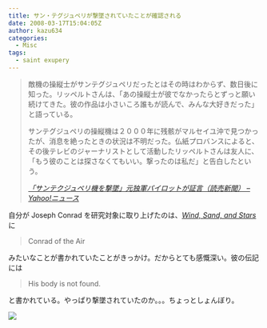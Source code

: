 ```yaml
---
title: サン・テグジュペリが撃墜されていたことが確認される
date: 2008-03-17T15:04:05Z
author: kazu634
categories:
  - Misc
tags:
  - saint exupery
---
```

<div class="section">
<blockquote title="「サンテクジュペリ機を撃墜」元独軍パイロットが証言（読売新聞） - Yahoo!ニュース" cite="http://headlines.yahoo.co.jp/hl?a=20080316-00000001-yom-soci">
<p>
      敵機の操縦士がサンテグジュペリだったとはその時はわからず、数日後に知った。リッペルトさんは、「あの操縦士が彼でなかったらとずっと願い続けてきた。彼の作品は小さいころ誰もが読んで、みんな大好きだった」と語っている。
</p>

<p>
      サンテグジュペリの操縦機は２０００年に残骸がマルセイユ沖で見つかったが、消息を絶ったときの状況は不明だった。仏紙プロバンスによると、その後テレビのジャーナリストとして活動したリッペルトさんは友人に、「もう彼のことは探さなくてもいい。撃ったのは私だ」と告白したという。
</p>

<p>
<cite><a href="http://headlines.yahoo.co.jp/hl?a=20080316-00000001-yom-soci" onclick="__gaTracker('send', 'event', 'outbound-article', 'http://headlines.yahoo.co.jp/hl?a=20080316-00000001-yom-soci', '「サンテクジュペリ機を撃墜」元独軍パイロットが証言（読売新聞） &#8211; Yahoo!ニュース');" target="_blank">「サンテクジュペリ機を撃墜」元独軍パイロットが証言（読売新聞） &#8211; Yahoo!ニュース</a></cite>
</p>
</blockquote>

<p>
    自分が Joseph Conrad を研究対象に取り上げたのは、<i><a href="http://d.hatena.ne.jp/asin/0156027496" onclick="__gaTracker('send', 'event', 'outbound-article', 'http://d.hatena.ne.jp/asin/0156027496', 'Wind, Sand, and Stars');">Wind, Sand, and Stars</a></i>に
</p>

<blockquote>
<p>
      Conrad of the Air
</p>
</blockquote>

<p>
    みたいなことが書かれていたことがきっかけ。だからとても感慨深い。彼の伝記には
</p>

<blockquote>
<p>
      His body is not found.
</p>
</blockquote>

<p>
    と書かれている。やっぱり撃墜されていたのか。。。ちょっとしょんぼり。
</p>

<p>
<center>
</center>
</p>

<p>
<a href="http://flickr.com/photos/spike55151/307120275/" onclick="__gaTracker('send', 'event', 'outbound-article', 'http://flickr.com/photos/spike55151/307120275/', '');" title="Le Petit Princ With His Lamb"><img src="http://farm1.static.flickr.com/103/307120275_343828d866_m.jpg" /></a>
</p></p>
</div>
